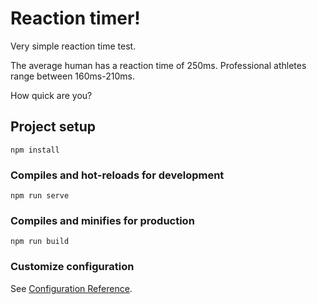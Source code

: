 # Reaction timer!

Very simple reaction time test. 

The average human has a reaction time of 250ms. 
Professional athletes range between 160ms-210ms. 

How quick are you?

## Project setup
```
npm install
```

### Compiles and hot-reloads for development
```
npm run serve
```

### Compiles and minifies for production
```
npm run build
```

### Customize configuration
See [Configuration Reference](https://cli.vuejs.org/config/).
